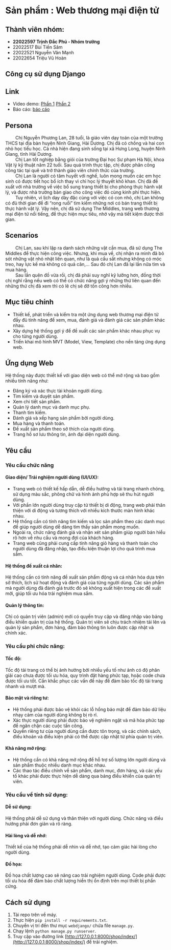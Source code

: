 # Sản phẩm : Web thương mại điện tử

## Thành viên nhóm:
- **22022597 Trịnh Đắc Phú - Nhóm trưởng**
- 22022517 Bùi Tiến Sâm
- 22022521 Nguyễn Văn Mạnh
- 22022654 Triệu Vũ Hoàn

## Công cụ sử dụng Django

## Link
- Video demo: [Phần 1](https://drive.google.com/file/d/1HDooPjt8iCo6ZdVC9eA3jIbN_5o3R6fV/view?usp=sharing) [Phần 2](https://drive.google.com/file/d/1DtNcOZ4ylzWaLL4wzH78R5Kwy4TIUkFO/view?usp=sharing)
- Báo cáo: [báo cáo](https://drive.google.com/file/d/1uF8iMtrrwVpRUBa8nELy43tSiHoDsaRZ/view?usp=sharing)

## Persona
&nbsp;&nbsp;&nbsp;&nbsp;&nbsp;&nbsp;&nbsp;&nbsp;Chị Nguyễn Phương Lan, 28 tuổi, là giáo viên dạy toán của một trường THCS tại địa bàn huyện Ninh Giang, Hải Dương. Chị đã có chồng và hai con nhỏ học tiểu học. Cả nhà hiện đang sinh sống tại xã Hưng Long, huyện Ninh Giang, tỉnh Hải Dương.\
&nbsp;&nbsp;&nbsp;&nbsp;&nbsp;&nbsp;&nbsp;&nbsp;Chị Lan tốt nghiệp bằng giỏi của trường Đại học Sư phạm Hà Nội, khoa Vật lý kỹ thuật năm 22 tuổi. Sau quá trình thực tập, chị được phân công công tác tại quê và trở thành giáo viên chính thức của trường.\
&nbsp;&nbsp;&nbsp;&nbsp;&nbsp;&nbsp;&nbsp;&nbsp;Chị Lan là người có tâm huyết với nghề, luôn mong muốn các em học sinh có được tiết học bổ ích thay vì chỉ học lý thuyết khô khan. Chị đã đề xuất với nhà trường về việc bổ sung trang thiết bị cho phòng thực hành vật lý, và được nhà trường bàn giao cho công việc đó cùng kinh phí thực hiện.\
&nbsp;&nbsp;&nbsp;&nbsp;&nbsp;&nbsp;&nbsp;&nbsp;Tuy nhiên, vì lịch dạy dày đặc cùng với việc có con nhỏ, chị Lan không có đủ thời gian để đi “rong ruổi” tìm kiếm những nơi có bán trang thiết bị thực hành vật lý. Vậy nên, chị đã sử dụng The Middles, trang web thương mại điện tử nổi tiếng, để thực hiện mục tiêu, nhờ vậy mà tiết kiệm được thời gian.

## Scenarios
&nbsp;&nbsp;&nbsp;&nbsp;&nbsp;&nbsp;&nbsp;&nbsp;Chị Lan, sau khi lập ra danh sách những vật cần mua, đã sử dụng The Middles để thực hiện công việc. Nhưng, khi mua về, chị nhận ra mình đã bỏ sót những vật nhỏ nhặt liên quan, như là quả cầu sắt nhưng không có móc treo, hay lực kế mà không có quả cân,... Sau đó chị Lan đã lại lần nữa tìm và mua hàng.\
&nbsp;&nbsp;&nbsp;&nbsp;&nbsp;&nbsp;&nbsp;&nbsp;Sau lần quên đồ vừa rồi, chị đã phải suy nghĩ kỹ lưỡng hơn, đồng thời chị nghĩ rằng nếu web có thể có chức năng gợi ý những thứ liên quan đến những thứ chị đã xem thì có lẽ chị sẽ đỡ tốn công hơn nhiều.

## Mục tiêu chính
- Thiết kế, phát triển và kiểm tra một ứng dụng web thương mại điện tử đầy đủ tính năng để xem, mua, đánh giá và đánh giá các sản phẩm khác nhau.
- Xây dựng hệ thống gợi ý để đề xuất các sản phẩm khác nhau phục vụ cho từng người dùng.
- Triển khai mô hình MVT (Model, View, Template) cho nền tảng ứng dụng web.

## Ứng dụng Web
Hệ thống này được thiết kế với giao diện web có thể mở rộng và bao gồm nhiều tính năng như:
- Đăng ký và xác thực tài khoản người dùng.
- Tìm kiếm và duyệt sản phẩm.
- Xem chi tiết sản phẩm.
- Quản lý danh mục và danh mục phụ.
- Thanh tìm kiếm.
- Đánh giá và xếp hạng sản phẩm bởi người dùng.
- Mua hàng và thanh toán.
- Đề xuất sản phẩm theo sở thích của người dùng.
- Trang hồ sơ lưu thông tin, ảnh đại diện người dùng.

## Yêu cầu
### Yêu cầu chức năng
#### Giao diện/ Trải nghiệm người dùng (UI/UX):
- Trang web có thiết kế hấp dẫn, dễ điều hướng và tải trang nhanh chóng, sử dụng màu sắc, phông chữ và hình ảnh phù hợp sẽ thu hút người dùng.
- Với phần lớn người dùng truy cập từ thiết bị di động, trang web phải thân thiện với di động và tương thích với nhiều kích thước màn hình khác nhau.
- Hệ thống cần có tính năng tìm kiếm và lọc sản phẩm theo các danh mục để giúp người dùng dễ dàng tìm thấy sản phẩm mong muốn.
- Ngoài ra, chức năng đánh giá và nhận xét sản phẩm giúp người bán hiểu rõ hơn về nhu cầu và mong đợi của khách hàng.
- Trang web cũng phải cung cấp tính năng giỏ hàng và thanh toán cho người dùng đã đăng nhập, tạo điều kiện thuận lợi cho quá trình mua sắm.
#### Hệ thống đề xuất cá nhân:
Hệ thống cần có tính năng đề xuất sản phẩm động và cá nhân hóa dựa trên sở thích, lịch sử hoạt động và đánh giá của từng người dùng. Các sản phẩm mà người dùng đã đánh giá trước đó sẽ không xuất hiện trong các đề xuất mới, giúp tối ưu hóa trải nghiệm mua sắm.
#### Quản lý thông tin:
Chỉ có quản trị viên (admin) mới có quyền truy cập và đăng nhập vào bảng điều khiển quản trị của hệ thống. Quản trị viên sẽ chịu trách nhiệm tải lên và quản lý sản phẩm, đơn hàng, đảm bảo thông tin luôn được cập nhật và chính xác.
### Yêu cầu phi chức năng:
#### Tốc độ:
Tốc độ tải trang có thể bị ảnh hưởng bởi nhiều yếu tố như ảnh có độ phân giải cao chưa được tối ưu hóa, quy trình đặt hàng phức tạp, hoặc code chưa được tối ưu tốt. Cần khắc phục các vấn đề này để đảm bảo tốc độ tải trang nhanh và mượt mà.
#### Bảo mật và riêng tư:
- Hệ thống phải được bảo vệ khỏi các lỗ hổng bảo mật để đảm bảo dữ liệu nhạy cảm của người dùng không bị rò rỉ.
- Xác thực người dùng phải được bảo vệ nghiêm ngặt và mã hóa phức tạp để ngăn chặn các cuộc tấn công.
- Quyền riêng tư của người dùng cần được tôn trọng, và các chính sách, điều khoản và điều kiện phải có thể được cập nhật từ phía quản trị viên.
#### Khả năng mở rộng:
- Hệ thống cần có khả năng mở rộng để hỗ trợ số lượng lớn người dùng và sản phẩm thuộc nhiều danh mục khác nhau.
- Các thao tác điều chỉnh về sản phẩm, danh mục, đơn hàng, và các yếu tố khác phải được thực hiện dễ dàng qua bảng điều khiển của quản trị viên.
### Yêu cầu về tính sử dụng:
#### Dễ sử dụng:
Hệ thống phải dễ sử dụng và thân thiện với người dùng. Chức năng và điều hướng phải đơn giản và rõ ràng.
#### Hài lòng và dễ nhớ:
Thiết kế của hệ thống phải dễ nhìn và dễ nhớ, tạo cảm giác hài lòng cho người dùng.
#### Đồ họa:
Đồ họa chất lượng cao sẽ nâng cao trải nghiệm người dùng. Code phải được tối ưu hóa để đảm bảo chất lượng hiển thị ổn định trên mọi thiết bị phần cứng.

## Cách sử dụng
1. Tải repo trên về máy.
2. Thực hiện `pip install -r requirements.txt`.
3. Chuyển vị trí đến thư mục `webdjango/` chứa file `manage.py`.
4. Chạy lệnh `python manage.py runserver`.
5. Truy cập vào đường link [http://127.0.0.1:8000/shop/index/](http://127.0.0.1:8000/shop/index/) để trải nghiệm.
